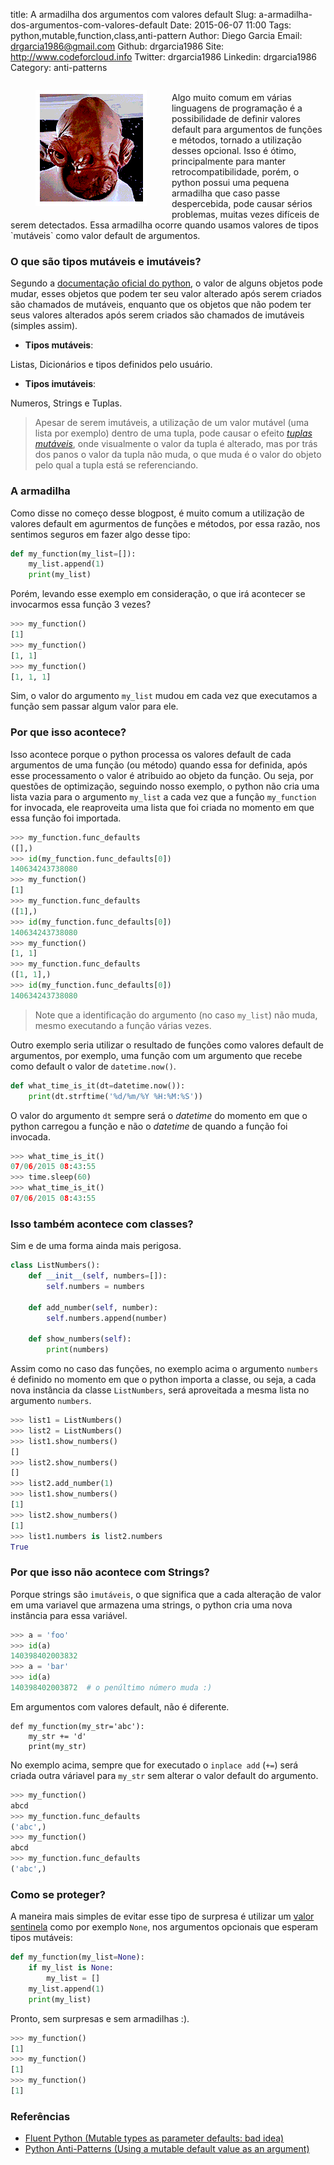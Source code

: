 title: A armadilha dos argumentos com valores default
Slug: a-armadilha-dos-argumentos-com-valores-default
Date: 2015-06-07 11:00
Tags: python,mutable,function,class,anti-pattern
Author: Diego Garcia
Email:  drgarcia1986@gmail.com
Github: drgarcia1986
Site: http://www.codeforcloud.info
Twitter: drgarcia1986
Linkedin: drgarcia1986
Category: anti-patterns


<figure style="float:left;">
<img src="/images/drgarcia1986/is_a_trap.png">
</figure>
</br>
Algo muito comum em várias linguagens de programação é a possibilidade de definir valores default para argumentos de funções e métodos, tornado a utilização desses opcional.
Isso é ótimo, principalmente para manter retrocompatibilidade, porém, o python possui uma pequena armadilha que caso passe despercebida, pode causar sérios problemas, muitas vezes difíceis de serem detectados.
Essa armadilha ocorre quando usamos valores de tipos `mutáveis` como valor default de argumentos.

<!-- MORE -->

### O que são tipos mutáveis e imutáveis?
Segundo a [documentação oficial do python](https://docs.python.org/3.4/reference/datamodel.html), o valor de alguns objetos pode mudar, esses objetos que podem ter seu valor alterado após serem criados são chamados de mutáveis, enquanto que os objetos que não podem ter seus valores alterados após serem criados são chamados de imutáveis (simples assim).

* **Tipos mutáveis**:

Listas, Dicionários e tipos definidos pelo usuário.

* **Tipos imutáveis**:

Numeros, Strings e Tuplas.

> Apesar de serem imutáveis, a utilização de um valor mutável (uma lista por exemplo) dentro de uma tupla, pode causar o efeito _[tuplas mutáveis](http://pythonclub.com.br/tuplas-mutantes-em-python.html)_, onde visualmente o valor da tupla é alterado, mas por trás dos panos o valor da tupla não muda, o que muda é o valor do objeto pelo qual a tupla está se referenciando.

### A armadilha
Como disse no começo desse blogpost, é muito comum a utilização de valores default em agurmentos de funções e métodos, por essa razão, nos sentimos seguros em fazer algo desse tipo:

```python
def my_function(my_list=[]):
    my_list.append(1)
    print(my_list)
```

Porém, levando esse exemplo em consideração, o que irá acontecer se invocarmos essa função 3 vezes?

```python
>>> my_function()
[1]
>>> my_function()
[1, 1]
>>> my_function()
[1, 1, 1]
```
Sim, o valor do argumento `my_list` mudou em cada vez que executamos a função sem passar algum valor para ele.

### Por que isso acontece?
Isso acontece porque o python processa os valores default de cada argumentos de uma função (ou método) quando essa for definida, após esse processamento o valor é atribuido ao objeto da função. 
Ou seja, por questões de optimização, seguindo nosso exemplo, o python não cria uma lista vazia para o argumento `my_list` a cada vez que a função `my_function` for invocada, ele reaproveita uma lista que foi criada no momento em que essa função foi importada.

```python
>>> my_function.func_defaults
([],)
>>> id(my_function.func_defaults[0])
140634243738080
>>> my_function()
[1]
>>> my_function.func_defaults
([1],)
>>> id(my_function.func_defaults[0])
140634243738080
>>> my_function()
[1, 1]
>>> my_function.func_defaults
([1, 1],)
>>> id(my_function.func_defaults[0])
140634243738080
```
> Note que a identificação do argumento (no caso `my_list`) não muda, mesmo executando a função várias vezes.

Outro exemplo seria utilizar o resultado de funções como valores default de argumentos, por exemplo, uma função com um argumento que recebe como default o valor de `datetime.now()`. 

```python
def what_time_is_it(dt=datetime.now()):
    print(dt.strftime('%d/%m/%Y %H:%M:%S'))
```
O valor do argumento `dt` sempre será o _datetime_ do momento em que o python carregou a função e não o _datetime_ de quando a função foi invocada.

```python
>>> what_time_is_it()
07/06/2015 08:43:55
>>> time.sleep(60)
>>> what_time_is_it()
07/06/2015 08:43:55
```

### Isso também acontece com classes?
Sim e de uma forma ainda mais perigosa.

```python
class ListNumbers():
    def __init__(self, numbers=[]):
        self.numbers = numbers

    def add_number(self, number):
        self.numbers.append(number)

    def show_numbers(self):
        print(numbers)
```
Assim como no caso das funções, no exemplo acima o argumento `numbers` é definido no momento em que o python importa a classe, ou seja, a cada nova instância da classe `ListNumbers`, será aproveitada a mesma lista no argumento `numbers`.
 
```python
>>> list1 = ListNumbers()
>>> list2 = ListNumbers()
>>> list1.show_numbers()
[]
>>> list2.show_numbers()
[]
>>> list2.add_number(1)
>>> list1.show_numbers()
[1]
>>> list2.show_numbers()
[1]
>>> list1.numbers is list2.numbers
True
```

### Por que isso não acontece com Strings?
Porque strings são `imutáveis`, o que significa que a cada alteração de valor em uma variavel que armazena uma strings, o python cria uma nova instância para essa variável.

```python
>>> a = 'foo'
>>> id(a)
140398402003832
>>> a = 'bar'
>>> id(a)
140398402003872  # o penúltimo número muda :)
```

Em argumentos com valores default, não é diferente.

```
def my_function(my_str='abc'):
    my_str += 'd'
    print(my_str)
```
No exemplo acima, sempre que for executado o `inplace add` (`+=`) será criada outra váriavel para `my_str` sem alterar o valor default do argumento. 

```python
>>> my_function()
abcd
>>> my_function.func_defaults
('abc',)
>>> my_function()
abcd
>>> my_function.func_defaults
('abc',)
```

### Como se proteger?
A maneira mais simples de evitar esse tipo de surpresa é utilizar um [valor sentinela](http://en.wikipedia.org/wiki/Sentinel_value) como por exemplo `None`, nos argumentos opcionais que esperam tipos mutáveis:

```python
def my_function(my_list=None):
    if my_list is None:
        my_list = []
    my_list.append(1)
    print(my_list)
```

Pronto, sem surpresas e sem armadilhas :).

```python
>>> my_function()
[1]
>>> my_function()
[1]
>>> my_function()
[1]
```

### Referências

* [Fluent Python (Mutable types as parameter defaults: bad idea)](http://shop.oreilly.com/product/0636920032519.do)
* [Python Anti-Patterns (Using a mutable default value as an argument)](http://docs.quantifiedcode.com/python-anti-patterns/correctness/mutable_default_value_as_argument.html)
